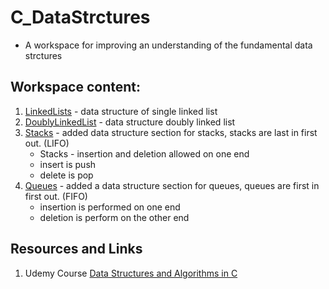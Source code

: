 # C_DataStrctures
* A workspace for improving an understanding of the fundamental data strctures

## Workspace content:
1. [LinkedLists](./LinkedLists) - data structure of single linked list
2. [DoublyLinkedList](./DoublyLinkedList) - data structure doubly linked list
3. [Stacks](./Stacks) - added data structure section for stacks, stacks are last in first out. (LIFO)
    - Stacks - insertion and deletion allowed on one end
    - insert is push
    - delete is pop
4. [Queues](./Queues) - added a data structure section for queues, queues are first in first out. (FIFO)
    - insertion is performed on one end
    - deletion is perform on the other end
## Resources and Links
1. Udemy Course [Data Structures and Algorithms in C](https://www.udemy.com/data-structures-and-algorithms-in-c/learn/v4/)
